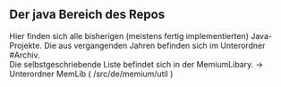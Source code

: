 <h2>Der java Bereich des Repos</h2>
Hier finden sich alle bisherigen (meistens fertig implementierten) Java-Projekte.
Die aus vergangenden Jahren befinden sich im Unterordner #Archiv.
<br>
Die selbstgeschriebende Liste befindet sich in der MemiumLibary. -> Unterordner MemLib ( /src/de/memium/util )
